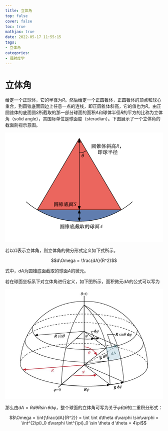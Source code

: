 ```yaml
---
title: 立体角
top: false
cover: false
toc: true
mathjax: true
date: 2022-05-17 11:55:15
tags:
- 立体角
categories:
- 辐射度学
---
```


# 立体角

给定一个正球体，它的半径为$R$。然后给定一个正圆锥体，正圆锥体的顶点和球心重合，到圆锥底面圆边上任意一点的连线，即正圆锥体斜高，它的值也为$R$。由正圆锥体的底面圆$S$所截取的那一部分球面的面积$A$和球体半径$R$的平方的比称为立体角（solid angle），其国际单位是球面度（steradian）。下图展示了一个立体角的截面剖视示意图。

![image-20220517130641291](./立体角/image-20220517130641291.png)

<!--more-->

若以$\Omega$表示立体角，则立体角的微分形式定义如下式所示。

$$d\Omega = \frac{dA}{R^2}$$

式中，$dA$为圆锥底面截取的球面$A$的微元。

若在球面坐标系下对立体角进行定义，如下图所示，面积微元$dA$的公式可以写为

![image-20220517130708122](./立体角/image-20220517130708122.png)

那么由$dA = Rd\theta R\sin \theta d\varphi$，整个球面的立体角可写为关于$\varphi$和$\theta$的二重积分形式：

$$\Omega = \int{\frac{dA}{R^2}} = \int \int d\theta d\varphi \sin\varphi = \int^{2\pi}_0 d\varphi \int^{\pi}_0 \sin \theta d \theta = 4\pi$$
